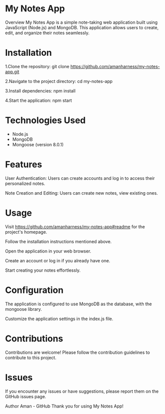 # My Notes App

Overview
My Notes App is a simple note-taking web application built using JavaScript (Node.js) and MongoDB. This application allows users to create, edit, and organize their notes seamlessly.

# Installation 
1.Clone the repository:
git clone https://github.com/amanharness/my-notes-app.git

2.Navigate to the project directory:
cd my-notes-app

3.Install dependencies:
npm install

4.Start the application:
npm start

# Technologies Used
* Node.js
* MongoDB
* Mongoose (version 8.0.1)

# Features
User Authentication: Users can create accounts and log in to access their personalized notes.

Note Creation and Editing: Users can create new notes, view existing ones.

# Usage

Visit https://github.com/amanharness/my-notes-app#readme for the project's homepage.

Follow the installation instructions mentioned above.

Open the application in your web browser.

Create an account or log in if you already have one.

Start creating your notes effortlessly.

# Configuration
The application is configured to use MongoDB as the database, with the mongoose library.

Customize the application settings in the index.js file.

# Contributions
Contributions are welcome! Please follow the contribution guidelines to contribute to this project.

# Issues
If you encounter any issues or have suggestions, please report them on the GitHub issues page.

Author
Aman - GitHub
Thank you for using My Notes App!
